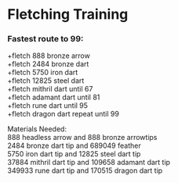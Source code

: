 # Fletching Training

### Fastest route to 99:

+fletch 888 bronze arrow  
+fletch 2484 bronze dart  
+fletch 5750 iron dart  
+fletch 12825 steel dart  
+fletch mithril dart until 67  
+fletch adamant dart until 81  
+fletch rune dart until 95  
+fletch dragon dart repeat until 99  
  
Materials Needed:  
888 headless arrow and 888 bronze arrowtips  
2484 bronze dart tip and 689049 feather  
5750 iron dart tip and 12825 steel dart tip  
37884 mithril dart tip and 109658 adamant dart tip  
349933 rune dart tip and 170515 dragon dart tip

